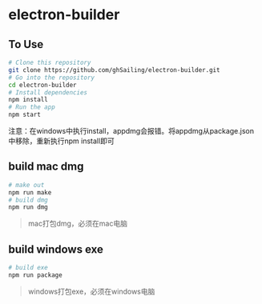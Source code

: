 # electron-builder

## To Use

```bash
# Clone this repository
git clone https://github.com/ghSailing/electron-builder.git
# Go into the repository
cd electron-builder
# Install dependencies
npm install
# Run the app
npm start
```

注意：在windows中执行install，appdmg会报错。将appdmg从package.json中移除，重新执行npm install即可
## build mac dmg

```bash
# make out
npm run make
# build dmg
npm run dmg
```

> mac打包dmg，必须在mac电脑

## build windows exe

```bash
# build exe
npm run package

```

> windows打包exe，必须在windows电脑
